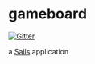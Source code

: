 # gameboard

[![Gitter](https://badges.gitter.im/Join%20Chat.svg)](https://gitter.im/Davidrums/sailsBoilerplate?utm_source=badge&utm_medium=badge&utm_campaign=pr-badge&utm_content=badge)

a [Sails](http://sailsjs.org) application
